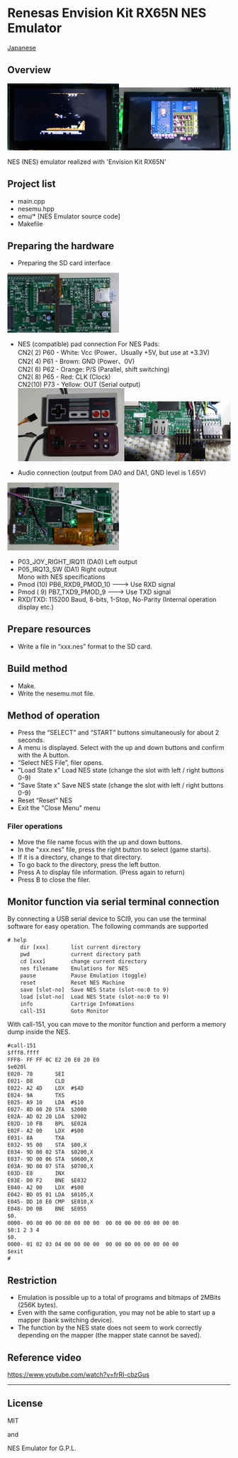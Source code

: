 Renesas Envision Kit RX65N NES Emulator
=========
   
[Japanese](READMEja.md)
   
## Overview
   
<img src="../docs/NES_001.jpg" width="50%"><img src="../docs/NES_002.jpg" width="50%">
   
NES (NES) emulator realized with 'Envision Kit RX65N'
   
## Project list
 - main.cpp
 - nesemu.hpp
 - emu/* [NES Emulator source code]
 - Makefile
   
## Preparing the hardware
 - Preparing the SD card interface

 <img src="../docs/SD_MOUNT.jpg" width="50%">
 
 - NES (compatible) pad connection
For NES Pads:   
CN2( 2) P60 - White: Vcc (Power、Usually +5V, but use at +3.3V)   
CN2( 4) P61 - Brown: GND (Power、0V)   
CN2( 6) P62 - Orange: P/S (Parallel, shift switching)   
CN2( 8) P65 - Red: CLK (Clock)   
CN2(10) P73 - Yellow: OUT (Serial output)   
<img src="../docs/JoyPad.jpg" width="50%"><img src="../docs/JoyPadCon.jpg" width="50%">

 - Audio connection (output from DA0 and DA1, GND level is 1.65V)

<img src="../docs/AudioLead.jpg" width="50%">

 - P03_JOY_RIGHT_IRQ11 (DA0) Left output
 - P05_IRQ13_SW (DA1) Right output   
   Mono with NES specifications
 - Pmod (10) PB6_RXD9_PMOD_10 ---> Use RXD signal
 - Pmod ( 9) PB7_TXD9_PMOD_9  ---> Use TXD signal
 - RXD/TXD: 115200 Baud, 8-bits, 1-Stop, No-Parity (Internal operation display etc.)
   
## Prepare resources
 - Write a file in “xxx.nes” format to the SD card.
   
## Build method
 - Make.
 - Write the nesemu.mot file.
   
## Method of operation
 - Press the “SELECT” and “START” buttons simultaneously for about 2 seconds.
 - A menu is displayed. Select with the up and down buttons and confirm with the A button.
 - “Select NES File”, filer opens.
 - "Load State x" Load NES state (change the slot with left / right buttons 0-9)
 - "Save State x" Save NES state (change the slot with left / right buttons 0-9)
 - Reset “Reset” NES
 - Exit the "Close Menu" menu
   
### Filer operations
 - Move the file name focus with the up and down buttons.
 - In the "xxx.nes" file, press the right button to select (game starts).
 - If it is a directory, change to that directory.
 - To go back to the directory, press the left button.
 - Press A to display file information. (Press again to return)
 - Press B to close the filer.
   
## Monitor function via serial terminal connection
By connecting a USB serial device to SCI9, you can use the terminal software for easy operation.
The following commands are supported

```
# help
    dir [xxx]       list current directory
    pwd             current directory path
    cd [xxx]        change current directory
    nes filename    Emulations for NES
    pause           Pause Emulation (toggle)
    reset           Reset NES Machine
    save [slot-no]  Save NES State (slot-no:0 to 9)
    load [slot-no]  Load NES State (slot-no:0 to 9)
    info            Cartrige Infomations
    call-151        Goto Monitor
```
   
With call-151, you can move to the monitor function and perform a memory dump inside the NES.

```
#call-151
$fff8.ffff
FFF8- FF FF 0C E2 20 E0 20 E0
$e020l
E020- 78       SEI
E021- D8       CLD
E022- A2 4D    LDX  #$4D
E024- 9A       TXS
E025- A9 10    LDA  #$10
E027- 8D 00 20 STA  $2000
E02A- AD 02 20 LDA  $2002
E02D- 10 FB    BPL  $E02A
E02F- A2 00    LDX  #$00
E031- 8A       TXA
E032- 95 00    STA  $00,X
E034- 9D 00 02 STA  $0200,X
E037- 9D 00 06 STA  $0600,X
E03A- 9D 00 07 STA  $0700,X
E03D- E8       INX
E03E- D0 F2    BNE  $E032
E040- A2 00    LDX  #$00
E042- BD 05 01 LDA  $0105,X
E045- DD 10 E0 CMP  $E010,X
E048- D0 0B    BNE  $E055
$0.
0000- 00 00 00 00 00 00 00 00  00 00 00 00 00 00 00 00
$0:1 2 3 4
$0.
0000- 01 02 03 04 00 00 00 00  00 00 00 00 00 00 00 00
$exit
#
```

## Restriction
 - Emulation is possible up to a total of programs and bitmaps of 2MBits (256K bytes).
 - Even with the same configuration, you may not be able to start up a mapper (bank switching device).
 - The function by the NES state does not seem to work correctly depending on the mapper (the mapper state cannot be saved).
   
## Reference video
<https://www.youtube.com/watch?v=frRI-cbzGus>
   
-----
   
License
----

MIT

and

NES Emulator for G.P.L.
